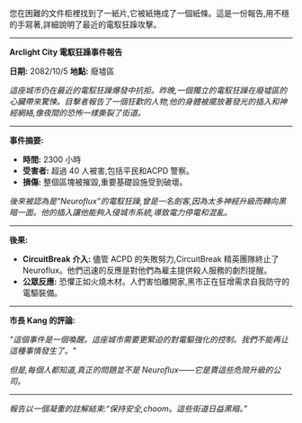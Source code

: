 您在困難的文件柜裡找到了一紙片,它被紙捲成了一個紙條。這是一份報告,用不穩的手寫著,詳細說明了最近的電馭狂躁攻擊。

---

**Arclight City 電馭狂躁事件報告**

**日期:** 2082/10/5 **地點:** 廢墟區

_這座城市仍在最近的電馭狂躁爆發中抗拒。昨晚,一個獨立的電馭狂躁在廢墟區的心臟帶來驚悚。目擊者報告了一個狂歡的人物,他的身體被擺放著發光的插入和神經網絡,像夜間的恐怖一樣撕裂了街道。_

---

**事件摘要:**

- **時間:** 2300 小時
- **受害者:** 超過 40 人被害,包括平民和ACPD 警察。
- **損傷:** 整個區塊被摧毀,重要基礎設施受到破壞。

_後來被認為是“Neuroflux”的電馭狂躁,曾是一名劍客,因為太多神經升級而轉向黑暗一面。他的插入讓他能夠入侵城市系統,導致電力停電和混亂。_

---

**後果:**

- **CircuitBreak 介入:** 儘管 ACPD 的失敗努力,CircuitBreak 精英團隊終止了 Neuroflux。他們迅速的反應是對他們為雇主提供殺人服務的劇烈提醒。
- **公眾反應:** 恐懼正如火燒木材。人們害怕離開家,黑市正在狂增需求自我防守的電驅裝備。

---

**市長 Kang 的評論:**

_"這個事件是一個喚醒。這座城市需要更緊迫的對電驅強化的控制。我們不能再让這種事情發生了。"_

_但是,每個人都知道,真正的問題並不是 Neuroflux——它是賣這些危險升級的公司。_

---

_報告以一個凝重的註解結束:“保持安全,choom。這些街道日益黑暗。”_
